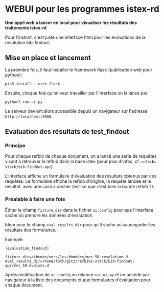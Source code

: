 WEBUI pour les programmes istex-rd
==================================
**Une appli web a lancer en local pour visualiser les résultats des traitements istex-rd**

Pour l'instant, c'est juste une interface html pour les évaluations de la résolution bib-findout.

Mise en place et lancement
--------------------------
La première fois, il faut installer le framework flask (publication web pour python):


```
pip3 install --user flask
```

Ensuite, chaque fois qu'on veut travailler par l'interface on la lance par


```
python3 run_ui.py
```

Le serveur devient alors accessible depuis un navigateur sur l'adresse `http://localhost:5000`.


Evaluation des résultats de test_findout
-----------------------------------------
### Principe

Pour chaque refbib de chaque document, on a lancé une série de requêtes visant à retrouver la refbib dans la base istex (pour plus d'infos, cf. `refbibs-stack/bib-findout-api`)

L'interface affiche un formulaire d'évaluation des résultats obtenus par ces requêtes. Le formulaire affiche la refbib d'origine, la requête lancée et le résultat, avec une case à cocher (est-ce que c'est bien la bonne refbib ?).

### Préalable à faire une fois
Éditer le champ `fixture_dir` dans le fichier `ui.config` pour que l'interface sache où prendre les données d'évaluation.

Idem pour le champ `eval_results_dir` pour qu'il sache où sauvegarder les résultats des formulaires.

Exemple:

```
[evaluation_findout]

fixture_dir=/chemin/vers/les/données/mes_50.resolution.d
eval_results_dir=/home/loth/gitz/refbibs-stack/bib-findout-api/mes_50.évalués.d
```

Après modification de `ui.config` on relance `run_ui.py` et on accède par navigateur à la liste des documents et aux formulaires d'évaluation pour chaque document.
